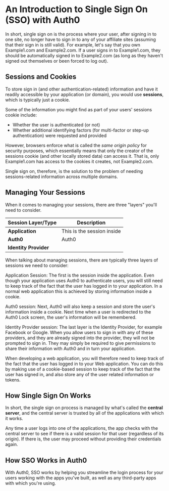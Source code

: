 # An Introduction to Single Sign On (SSO) with Auth0

In short, single sign on is the process where your user, after signing in to one site, no longer have to sign in to any of your affiliate sites (assuming that their sign in is still valid). For example, let's say that you own Example1.com and Example2.com. If a user signs in to Example1.com, they should be automatically signed in to Example2.com (as long as they haven't signed out themselves or been forced to log out).

## Sessions and Cookies

To store sign in (and other authentication-related) information and have it readily accessible by your application (or domain), you would use **sessions**, which is typically just a cookie.

Some of the information you might find as part of your users' sessions cookie include:

* Whether the user is authenticated (or not)
* Whether additional identifying factors (for multi-factor or step-up authentication) were requested and provided

However, browsers enforce what is called the *same origin policy* for security purposes, which essentially means that only the creator of the sessions cookie (and other locally stored data) can access it. That is, only Example1.com has access to the cookies it creates, not Example2.com.

Single sign on, therefore, is the solution to the problem of needing sessions-related information across multiple domains.

## Managing Your Sessions

When it comes to managing your sessions, there are three "layers" you'll need to consider.

| Session Layer/Type | Description | 
| - | - |
| **Application** | This is the session inside  |
| **Auth0** | Auth0  |
| **Identity Provider** |  |

When talking about managing sessions, there are typically three layers of sessions we need to consider:

Application Session: The first is the session inside the application. Even though your application uses Auth0 to authenticate users, you will still need to keep track of the fact that the user has logged in to your application. In a normal web application this is achieved by storing information inside a cookie.

Auth0 session: Next, Auth0 will also keep a session and store the user's information inside a cookie. Next time when a user is redirected to the Auth0 Lock screen, the user's information will be remembered.

Identity Provider session: The last layer is the Identity Provider, for example Facebook or Google. When you allow users to sign in with any of these providers, and they are already signed into the provider, they will not be prompted to sign in. They may simply be required to give permissions to share their information with Auth0 and in turn your application.

When developing a web application, you will therefore need to keep track of the fact that the user has logged in to your Web application. You can do this by making use of a cookie-based session to keep track of the fact that the user has signed in, and also store any of the user related information or tokens.

## How Single Sign On Works

In short, the single sign on process is managed by what's called the **central server**, and the central server is trusted by all of the applications with which it works.

Any time a user logs into one of the applications, the app checks with the central server to see if there is a valid session for that user (regardless of its origin). If there is, the user may proceed without providing their credentials again.

## How SSO Works in Auth0

With Auth0, SSO works by helping you streamline the login process for your users working with the apps you've built, as well as any third-party apps with which you're using.